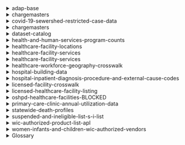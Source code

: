 <details>
<summary>adap-base</summary>

TBD
</details>

<details>
<summary>chargemasters</summary>

TBD
</details>

<details>
<summary>covid-19-sewershed-restricted-case-data</summary>

TBD
</details>

<details>
<summary>chargemasters</summary>

TBD
</details>

<details>
<summary>dataset-catalog</summary>

The dataset-catalog directory includes code to download and import the data. The dataset-catalog-www will
vend it in a simple application. There is a lot of data here but not of it is ... accurate or perhaps up-to-date. There are some datasets in this dataset that are missing web pages or do not seem to exist now. It is, thougn, not very clear.
</details>

<details>
<summary>health-and-human-services-program-counts</summary>

TBD
</details>

<details>
<summary>healthcare-facility-locations</summary>

See https://data.chhs.ca.gov/dataset/healthcare-facility-locations

https://www.cdph.ca.gov/Programs/CHCQ/LCP/Pages/HealthCareFacilities.aspx.
</details>

<details>
<summary>healthcare-facility-services</summary>

TBD
</details>

<details>
<summary>healthcare-facility-services</summary>

TBD
</details>

<details>
<summary>healthcare-workforce-geography-crosswalk</summary>

TBD
</details>

<details>
<summary>hospital-building-data</summary>

Contains construction information for the buildings, includes number of stories, and
building code in effect when built. Includes a "perm_id" assigned as "Facility number
per Facilities Development Division". Will this match up with the "facid" fields in other
datasets? We will see.
</details>

<details>
<summary>hospital-inpatient-diagnosis-procedure-and-external-cause-codes</summary>

TBD
</details>

<details>
<summary>licensed-facility-crosswalk</summary>

TBD
</details>

<details>
<summary>licensed-healthcare-facility-listing</summary>

TBD
</details>

<details>
<summary>oshpd-healthcare-facilities-BLOCKED</summary>

This dataset is marked on the CalHHS Open Data Portal as blocked. No idea why.
</details>

<details>
<summary>primary-care-clinic-annual-utilization-data</summary>

TBD
</details>

<details>
<summary>statewide-death-profiles</summary>

Causes thereof.
</details>

<details>
<summary>suspended-and-ineligible-list-s-i-list</summary>

TBD
</details>

<details>
<summary>wic-authorized-product-list-apl</summary>

TBD
</details>

<details>
<summary>women-infants-and-children-wic-authorized-vendors</summary>

TBD
</details>

<details>
<summary>Glossary</summary>

* ADAP - AIDS Drug Assistance Program
* ACA - Affordable Care Act
* CalFresh
* CalWORKs
* CPS - Child Protective Services
* DDS
* Family PACT
* IHSS
* Medi-Cal
* Medicaid
* SNAP
* TANF
* WIC

</details>
